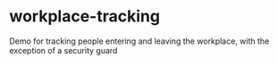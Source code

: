 # workplace-tracking
Demo for tracking people entering and leaving the workplace, with the exception of a security guard
